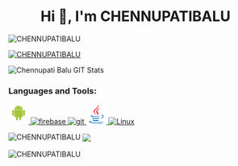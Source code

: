 <h1 align="center">Hi 👋, I'm CHENNUPATIBALU</h1>

<p align="left"> <img src="https://komarev.com/ghpvc/?username=CHENNUPATIBALU&label=Profile%20views&color=0e75b6&style=flat" alt="CHENNUPATIBALU" /> </p>

<p align="left"> <a href="https://github.com/ryo-ma/github-profile-trophy"><img src="https://github-profile-trophy.vercel.app/?username=CHENNUPATIBALU" alt="CHENNUPATIBALU" /></a> </p>

![Chennupati Balu GIT Stats](https://github-readme-stats.vercel.app/api?username=CHENNUPATIBALU&show_icons=true)

<h3 align="left">Languages and Tools:</h3>
<p align="left"> 
  <a href="https://developer.android.com" target="_blank"> <img src="https://raw.githubusercontent.com/devicons/devicon/master/icons/android/android-original-wordmark.svg" alt="android" width="40" height="40"/> </a> 
  <a href="https://firebase.google.com/" target="_blank"> <img src="https://www.vectorlogo.zone/logos/firebase/firebase-icon.svg" alt="firebase" width="40" height="40"/> </a>  
  <a href="https://git-scm.com/" target="_blank"> <img src="https://www.vectorlogo.zone/logos/git-scm/git-scm-icon.svg" alt="git" width="40" height="40"/> </a> 
  <a href="https://www.java.com" target="_blank"> <img src="https://raw.githubusercontent.com/devicons/devicon/master/icons/java/java-original.svg" alt="java" width="40" height="40"/> </a>
  <a href="https://www.linux.org" target="_blank"> <img src="https://www.vectorlogo.zone/logos/linux/linux-icon.svg" alt="Linux" width="40" height="40"/> </a>

<p><img align="left" src="https://github-readme-stats.vercel.app/api/top-langs?username=CHENNUPATIBALU&show_icons=true&locale=en&layout=compact" alt="CHENNUPATIBALU" /></p>

<p>&nbsp;<img align="center" src="https://github-readme-stats.vercel.app/api?username=CHENNUPATIBALU&show_icons=true&locale=en" CHENNUPATIBALU" /></p>

<p><img align="center" src="https://github-readme-streak-stats.herokuapp.com/?user=CHENNUPATIBALU&" alt="CHENNUPATIBALU" /></p>
